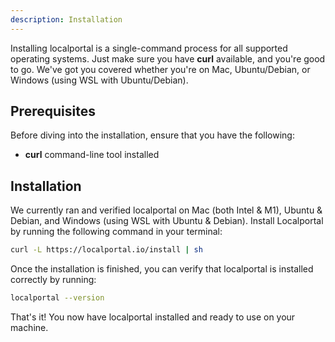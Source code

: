 ```yaml
---
description: Installation
---
```


Installing localportal is a single-command process for all supported operating systems. Just make sure you have **curl** available, and you're good to go. We've got you covered whether you're on Mac, Ubuntu/Debian, or Windows (using WSL with Ubuntu/Debian).

## Prerequisites

Before diving into the installation, ensure that you have the following:
- **curl** command-line tool installed


## Installation

We currently ran and verified localportal on Mac (both Intel & M1), Ubuntu & Debian, and Windows (using WSL with Ubuntu & Debian). Install Localportal by running the following command in your terminal:

```bash
curl -L https://localportal.io/install | sh
```

Once the installation is finished, you can verify that localportal is installed correctly by running:

```bash
localportal --version
```

That's it! You now have localportal installed and ready to use on your machine. 
